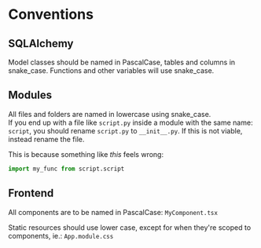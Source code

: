 # Conventions

## SQLAlchemy

Model classes should be named in PascalCase, tables and columns in snake_case.
Functions and other variables will use snake_case.

## Modules

All files and folders are named in lowercase using snake_case.  
If you end up with a file like `script.py` inside a module with the same name: `script`, you should rename `script.py` to `__init__.py`. If this is not viable, instead rename the file.

This is because something like _this_ feels wrong:

```py
import my_func from script.script
```

## Frontend

All components are to be named in PascalCase: `MyComponent.tsx`

Static resources should use lower case, except for when they're scoped to components, ie.: `App.module.css`
